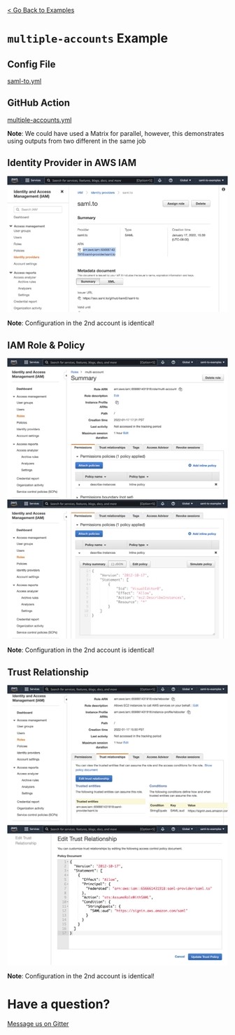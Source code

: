 [< Go Back to Examples](https://github.com/saml-to/aws-assume-role-action-examples)

# `multiple-accounts` Example

## Config File

[saml-to.yml](saml-to.yml)

## GitHub Action

[multiple-accounts.yml](.github/workflows/multiple-accounts.yml)

**Note**: We could have used a Matrix for parallel, however, this demonstrates using outputs from two different in the same job

## Identity Provider in AWS IAM

![Identity Provider in AWS IAM](/images/identity-provider.png)

**Note**: Configuration in the 2nd account is identical!

## IAM Role & Policy

![IAM Role](/images/multi-account-role.png)
![Policy](/images/multi-account-policy.png)

**Note**: Configuration in the 2nd account is identical!

## Trust Relationship

![Trust Relationship](/images/trust-relationship-visual.png)
![Trust Relationship JSON](/images/trust-relationship-json.png)

**Note**: Configuration in the 2nd account is identical!

# Have a question?

[Message us on Gitter](https://gitter.im/saml-to/assume-aws-role-action)

